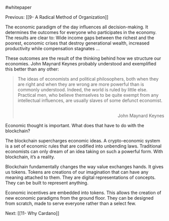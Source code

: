 #whitepaper

Previous: [[9- A Radical Method of Organization]]

The economic paradigm of the day influences all decision-making. It determines the outcomes for everyone who participates in the economy. The results are clear to: Wide income gaps between the richest and the poorest, economic crises that destroy generational wealth, increased productivity while compensation stagnates … 

These outcomes are the result of the thinking behind how we structure our economies. John Maynard Keynes probably understood and exemplified this better than any other:  

> The ideas of economists and political philosophers, both when they are right and when they are wrong are more powerful than is commonly understood. Indeed, the world is ruled by little else. Practical men, who believe themselves to be quite exempt from any intellectual influences, are usually slaves of some defunct economist. 
                                <div style="text-align: right"> John Maynard Keynes</div>

Economic thought is important. What does that have to do with the blockchain?

The blockchain supercharges economic ideas. A crypto-economic system is a set of economic rules that are codified into unbending laws. Traditional economists can only dream of an idea taking on such a powerful form. With blockchain, it’s a reality.  

Blockchain fundamentally changes the way value exchanges hands. It gives us tokens. Tokens are creations of our imagination that can have any meaning attached to them. They are digital representations of concepts. They can be built to represent anything. 

Economic incentives are embedded into tokens. This allows the creation of new economic paradigms from the ground floor. They can be designed from scratch, made to serve everyone rather than a select few.

Next: [[11- Why Cardano]]